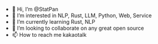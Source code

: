 - 👋 Hi, I’m @StatPan
- 👀 I’m interested in NLP, Rust, LLM, Python, Web, Service
- 🌱 I’m currently learning Rust, NLP
- 💞️ I’m looking to collaborate on any great open source
- 📫 How to reach me kakaotalk

<!---
StatPan/StatPan is a ✨ special ✨ repository because its `README.md` (this file) appears on your GitHub profile.
You can click the Preview link to take a look at your changes.
--->
